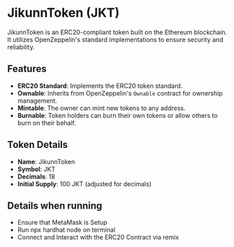 # JikunnToken (JKT)

JikunnToken is an ERC20-compliant token built on the Ethereum blockchain. It utilizes OpenZeppelin's standard implementations to ensure security and reliability.

## Features

- **ERC20 Standard**: Implements the ERC20 token standard.
- **Ownable**: Inherits from OpenZeppelin's `Ownable` contract for ownership management.
- **Mintable**: The owner can mint new tokens to any address.
- **Burnable**: Token holders can burn their own tokens or allow others to burn on their behalf.

## Token Details

- **Name**: JikunnToken
- **Symbol**: JKT
- **Decimals**: 18
- **Initial Supply**: 100 JKT (adjusted for decimals)

## Details when running

- Ensure that MetaMask is Setup
- Run npx hardhat node on terminal
- Connect and Interact with the ERC20 Contract via remix
